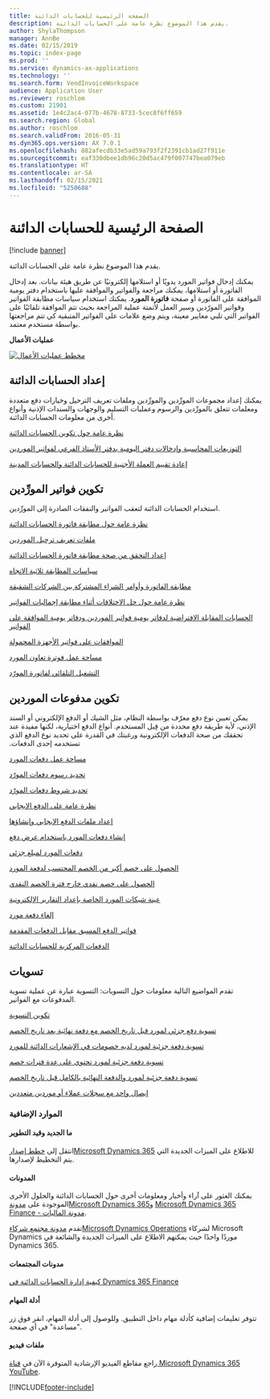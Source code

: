 ```yaml
---
title: الصفحة الرئيسية للحسابات الدائنة
description: يقدم هذا الموضوع نظرة عامة على الحسابات الدائنة.
author: ShylaThompson
manager: AnnBe
ms.date: 02/15/2019
ms.topic: index-page
ms.prod: ''
ms.service: dynamics-ax-applications
ms.technology: ''
ms.search.form: VendInvoiceWorkspace
audience: Application User
ms.reviewer: roschlom
ms.custom: 21901
ms.assetid: 1e4c2ac4-077b-4678-8733-5cec8f6ff659
ms.search.region: Global
ms.author: roschlom
ms.search.validFrom: 2016-05-31
ms.dyn365.ops.version: AX 7.0.1
ms.openlocfilehash: 882afecdb33e5ad59a793f2f2391cb1ad27f911e
ms.sourcegitcommit: eaf330dbee1db96c20d5ac479f007747bea079eb
ms.translationtype: HT
ms.contentlocale: ar-SA
ms.lasthandoff: 02/15/2021
ms.locfileid: "5250688"
---
```

# <a name="accounts-payable-home-page"></a>الصفحة الرئيسية للحسابات الدائنة

[!include [banner](../includes/banner.md)]

يقدم هذا الموضوع نظرة عامة على الحسابات الدائنة. 

يمكنك إدخال فواتير المورد يدويًا أو استلامها إلكترونيًا عن طريق هيئة بيانات. بعد إدخال الفاتورة أو استلامها، يمكنك مراجعة والفواتير والموافقة عليها باستخدام دفتر يومية الموافقة على الفاتورة أو صفحة **فاتورة المورد**. يمكنك استخدام سياسات مطابقة الفواتير‬ وفواتير المورّدين وسير العمل لأتمتة عملية المراجعة بحيث تتم الموافقة تلقائيًا على الفواتير التي تلبي معايير معينة، ويتم وضع علامات على الفواتير المتبقية كي تتم مراجعتها بواسطة مستخدم معتمد.

**عمليات الأعمال**

[![مخطط عمليات الأعمال](./media/AP-process.PNG)](./media/AP-process.PNG)

## <a name="set-up-accounts-payable"></a>إعداد الحسابات الدائنة

يمكنك إعداد مجموعات المورِّدين والمورِّدين وملفات تعريف الترحيل وخيارات دفع متعددة ومعلمات تتعلق بالمورِّدين والرسوم وعمليات التسليم والوجهات والسندات الإذنية وأنواع أخرى من معلومات الحسابات الدائنة. 

[نظرة عامة حول تكوين الحسابات الدائنة](accounts-payable-overview.md)

[التوزيعات المحاسبية وإدخالات دفتر اليومية بدفتر الأستاذ الفرعي لفواتير الموردين](accounting-distributions-subledger-journal-entries-vendor-invoices.md) 

[إعادة تقييم العملة الأجنبية للحسابات الدائنة والحسابات المدينة](../cash-bank-management/foreign-currency-revaluation-accounts-payable-accounts-receivable.md)

## <a name="configure-vendor-invoices"></a>تكوين فواتير المورِّدين

استخدام الحسابات الدائنة لتعقب الفواتير والنفقات الصادرة إلى المورِّدين.

[نظرة عامة حول مطابقة فاتورة الحسابات الدائنة](accounts-payable-invoice-matching.md)

[ملفات تعريف ترحيل الموردين](vendor-posting-profiles.md)

[إعداد التحقق من صحة مطابقة فاتورة‬ الحسابات الدائنة](tasks/set-up-accounts-payable-invoice-matching-validation.md)

[سياسات المطابقة ثلاثية الاتجاه](three-way-matching-policies.md)

[مطابقة الفاتورة وأوامر الشراء المشتركة بين الشركات الشقيقة](invoice-matching-intercompany-purchase-orders.md)

[نظرة عامة حول حل الاختلافات أثناء مطابقة إجماليات الفواتير](resolve-invoice-totals-invoice-matching-discrepancies.md)

[الحسابات المقابلة الافتراضية لدفاتر يومية فواتير الموردين ودفاتر يومية الموافقة على الفواتير](default-offset-accounts-vendor-invoice-journals.md)

[الموافقات على فواتير الأجهزة المحمولة](mobile-invoice-approvals.md)

[مساحة عمل فوترة تعاون المورد](vendor-portal-invoicing-workspace.md)

[التشغيل التلقائي لفاتورة المورّد](vendor-invoice-automation.md)

## <a name="configure-vendor-payments"></a>تكوين مدفوعات الموردين 

يمكن تعيين نوع دفع معرّف بواسطة النظام، مثل الشيك أو الدفع الإلكتروني أو ‏‫السند الإذني، لأية طريقة دفع محددة من قِبل المستخدم. أنواع الدفع اختيارية، لكنها مفيدة عند تحققك من صحة الدفعات الإلكترونية ورغبتك في القدرة على تحديد نوع الدفع الذي تستخدمه إحدى الدفعات. 

[مساحة عمل دفعات المورد](vendor-payments-workspace.md)

[‏‫تحديد رسوم دفعات المورّد‬](tasks/define-vendor-payment-fees.md)

[‏‫تحديد شروط دفعات المورّد‬](tasks/define-vendor-payment-terms.md)

[نظرة عامة على الدفع الإيجابي](positive-pay-overview.md)

[إعداد ملفات الدفع الإيجابي وإنشاؤها](set-up-generate-positive-pay-files.md)

[إنشاء دفعات المورد باستخدام عرض دفع](create-vendor-payments-payment-proposal.md)

[دفعات المورد لمبلغ جزئي](vendor-payments-partial-amount.md)

[الحصول على خصم أكبر من الخصم المحتسب لدفعة المورد](take-discount-more-calculated-discount-vendor-payment.md)

[الحصول على خصم نقدي خارج فترة الخصم النقدي](take-cash-discount-outside-cash-discount-timeframe.md)

[عينة شيكات المورد الخاصة بإعداد التقارير الإلكترونية‬](electronic-reporting-sample-vendor-checks.md)

[إلغاء دفعة مورد](reverse-vendor-payment.md)

[فواتير الدفع المسبق مقابل الدفعات المقدمة](prepayments-invoices-vs-prepayments.md)

[الدفعات المركزية للحسابات الدائنة](centralized-payments-accounts-payable.md)

## <a name="settlements"></a>تسويات

تقدم المواضيع التالية معلومات حول التسويات: التسوية عبارة عن عملية تسوية المدفوعات مع الفواتير. 

[تكوين التسوية](../cash-bank-management/configure-settlement.md)

[تسوية دفع جزئي لمورد قبل تاريخ الخصم مع دفعة نهائية بعد تاريخ الخصم](settle-partial-vendor-payment-before-discount-or-final-payment-after.md)

[تسوية دفعة جزئية لمورد لديه خصومات في الإشعارات الدائنة للمورد](settle-partial-vendor-payment-discounts-vendor-credit-notes.md)

[تسوية دفعة جزئية لمورد تحتوي على عدة فترات خصم](settle-partial-vendor-payment-multiple-discount-periods.md)

[تسوية دفعة جزئية لمورد والدفعة النهائية بالكامل قبل تاريخ الخصم](settle-partial-vendor-payment-or-final-payment-before-discount.md)

[إيصال واحد مع سجلات عملاء أو موردين متعددين](single-voucher-multiple-customer-vendor-records.md)



### <a name="additional-resources"></a>الموارد الإضافية

#### <a name="whats-new-and-in-development"></a>ما الجديد وقيد التطوير

انتقل إلى [خطط إصدارMicrosoft Dynamics 365‏‎](https://go.microsoft.com/fwlink/?linkid=2010158) للاطلاع على الميزات الجديدة التي يتم التخطيط لإصدارها.‬ 

#### <a name="blogs"></a>المدونات

يمكنك العثور على آراء وأخبار ومعلومات أخرى حول الحسابات الدائنة والحلول الأخرى الموجودة على [مدونةMicrosoft Dynamics 365](https://community.dynamics.com/b/msftdynamicsblog?c=Enterprise)و [Microsoft Dynamics 365 Finance - مدونة الماليات](https://community.dynamics.com/365/financeandoperations/b/financials).

تقدم [مدونة مجتمع شركاءMicrosoft Dynamics Operations](https://community.dynamics.com/partner/b/operationspartnercommunityblog) لشركاء Microsoft Dynamics موردًا واحدًا حيث يمكنهم الاطلاع على الميزات الجديدة والشائعة في Dynamics 365.

#### <a name="community-blogs"></a>مدونات المجتمعات

[كيفية إدارة الحسابات الدائنة في Dynamics 365 Finance](https://financefunction.tech/2019/02/15/how-to-manage-payables-in-dynamics-365-for-finance-and-operations)

#### <a name="task-guides"></a>أدلة المهام
تتوفر تعليمات إضافية كأدلة مهام داخل التطبيق. وللوصول إلى أدلة المهام، انقر فوق زر "مساعدة" في أي صفحة.

#### <a name="videos"></a>ملفات فيديو

راجع مقاطع الفيديو الإرشادية المتوفرة الآن في [قناة Microsoft Dynamics 365 YouTube](https://www.youtube.com/channel/UCJGCg4rB3QSs8y_1FquelBQ).






[!INCLUDE[footer-include](../../includes/footer-banner.md)]